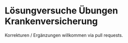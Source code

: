 # Lösungversuche Übungen Krankenversicherung
Korrekturen / Ergänzungen willkommen via pull requests.

